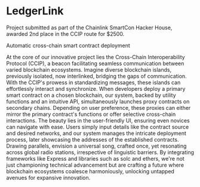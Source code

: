 # LedgerLink

Project submitted as part of the Chainlink SmartCon Hacker House, awarded 2nd place in the CCIP route for $2500.

Automatic cross-chain smart contract deployment

At the core of our innovative project lies the Cross-Chain Interoperability Protocol (CCIP), a beacon facilitating seamless communication between varied blockchain ecosystems. Imagine diverse blockchain islands, previously isolated, now interlinked, bridging the gaps of communication. With the CCIP's prowess in standardizing messages, these islands can effortlessly interact and synchronize. When developers deploy a primary smart contract on a chosen blockchain, our system, backed by utility functions and an intuitive API, simultaneously launches proxy contracts on secondary chains. Depending on user preference, these proxies can either mirror the primary contract's functions or offer selective cross-chain interactions. The beauty lies in the user-friendly UI, ensuring even novices can navigate with ease. Users simply input details like the contract source and desired networks, and our system manages the intricate deployment process, later showcasing the addresses of the established contracts. Drawing parallels, envision a universal song, crafted once, yet resonating across global radio stations, irrespective of linguistic barriers. By integrating frameworks like Express and libraries such as solc and ethers, we're not just championing technical advancement but are crafting a future where blockchain ecosystems coalesce harmoniously, unlocking untapped avenues for expansive innovation.
